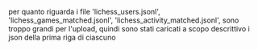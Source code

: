 per quanto riguarda i file 'lichess_users.jsonl', 'lichess_games_matched.jsonl', 'lichess_activity_matched.jsonl', sono troppo grandi per l'upload, quindi sono stati caricati a scopo descrittivo i json della prima riga di ciascuno
